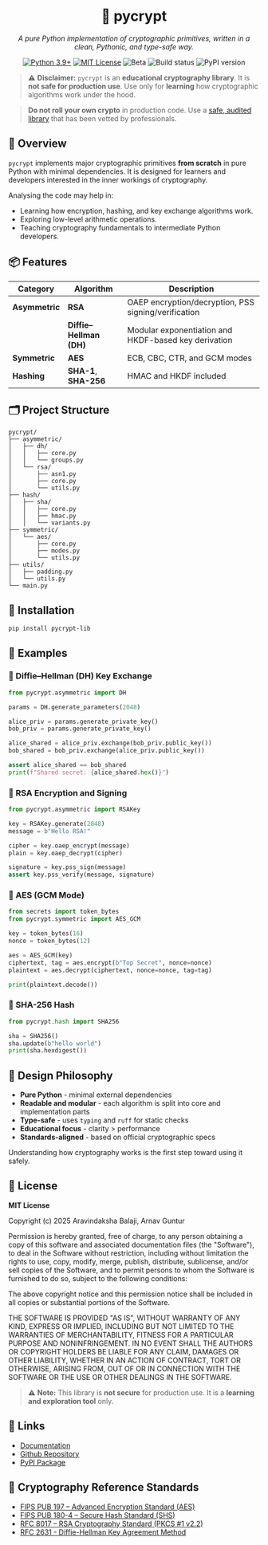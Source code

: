 <h1 align="center">🔐 pycrypt</h1>

<p align="center">
  <em>A pure Python implementation of cryptographic primitives, written in a clean, Pythonic, and type-safe way.</em>
</p>

<p align="center">
  <a href="https://www.python.org/downloads/"><img src="https://img.shields.io/badge/python-3.9%2B-blue?style=flat-square&logo=python" alt="Python 3.9+" /></a>
  <a href="https://opensource.org/licenses/MIT"><img src="https://img.shields.io/badge/License-MIT-green.svg?style=flat-square" alt="MIT License" /></a>
  <img src="https://img.shields.io/badge/status-beta-orange?style=flat-square" alt="Beta" />
  <img href="https://github.com/WallWarm/pycrypt-lib" src="https://img.shields.io/github/actions/workflow/status/WallWarm/pycrypt-lib/.github/workflows/python-package.yml?label=tests&style=flat-square" alt="Build status" />
  <img src="https://img.shields.io/pypi/v/pycrypt-lib.svg" href="https://pypi.org/project/pycrypt-lib" alt="PyPI version"
</p>

> ⚠️ **Disclaimer:**
> `pycrypt` is an **educational cryptography library**.
> It is **not safe for production use**.
> Use only for **learning** how cryptographic algorithms work under the hood.

> **Do not roll your own crypto** in production code. Use a [safe, audited library](https://pypi.org/project/cryptography/) that has been vetted by professionals.

## 📜 Overview

`pycrypt` implements major cryptographic primitives **from scratch** in pure Python
with minimal dependencies. It is designed for learners and developers interested
in the inner workings of cryptography.

Analysing the code may help in:

- Learning how encryption, hashing, and key exchange algorithms work.
- Exploring low-level arithmetic operations.
- Teaching cryptography fundamentals to intermediate Python developers.



## 📦 Features

| Category       | Algorithm               | Description                                          |
| -------------- | ----------------------- | ---------------------------------------------------- |
| **Asymmetric** | **RSA**                 | OAEP encryption/decryption, PSS signing/verification |
|                | **Diffie–Hellman (DH)** | Modular exponentiation and HKDF-based key derivation |
| **Symmetric**  | **AES**                 | ECB, CBC, CTR, and GCM modes                         |
| **Hashing**    | **SHA-1**, **SHA-256**  | HMAC and HKDF included                               |

## 🗂️ Project Structure

```
pycrypt/
├── asymmetric/
│   ├── dh/
│   │   ├── core.py
│   │   └── groups.py
│   └── rsa/
│       ├── asn1.py
│       ├── core.py
│       └── utils.py
├── hash/
│   ├── sha/
│   │   ├── core.py
│   │   ├── hmac.py
│   │   └── variants.py
├── symmetric/
│   └── aes/
│       ├── core.py
│       ├── modes.py
│       └── utils.py
├── utils/
│   ├── padding.py
│   └── utils.py
└── main.py
```

## 🚀 Installation

```bash
pip install pycrypt-lib
```

## 🧩 Examples

### 🔸 Diffie–Hellman (DH) Key Exchange

```python
from pycrypt.asymmetric import DH

params = DH.generate_parameters(2048)

alice_priv = params.generate_private_key()
bob_priv = params.generate_private_key()

alice_shared = alice_priv.exchange(bob_priv.public_key())
bob_shared = bob_priv.exchange(alice_priv.public_key())

assert alice_shared == bob_shared
print(f"Shared secret: {alice_shared.hex()}")
```

### 🔸 RSA Encryption and Signing

```python
from pycrypt.asymmetric import RSAKey

key = RSAKey.generate(2048)
message = b"Hello RSA!"

cipher = key.oaep_encrypt(message)
plain = key.oaep_decrypt(cipher)

signature = key.pss_sign(message)
assert key.pss_verify(message, signature)
```

### 🔸 AES (GCM Mode)

```python
from secrets import token_bytes
from pycrypt.symmetric import AES_GCM

key = token_bytes(16)
nonce = token_bytes(12)

aes = AES_GCM(key)
ciphertext, tag = aes.encrypt(b"Top Secret", nonce=nonce)
plaintext = aes.decrypt(ciphertext, nonce=nonce, tag=tag)

print(plaintext.decode())
```

### 🔸 SHA-256 Hash

```python
from pycrypt.hash import SHA256

sha = SHA256()
sha.update(b"hello world")
print(sha.hexdigest())
```

## 🧠 Design Philosophy

- **Pure Python** - minimal external dependencies
- **Readable and modular** - each algorithm is split into core and implementation parts
- **Type-safe** - uses `typing` and `ruff` for static checks
- **Educational focus** - clarity > performance
- **Standards-aligned** - based on official cryptographic specs

Understanding how cryptography works is the first step toward using it safely.

## 🪪 License

**MIT License**

Copyright (c) 2025 Aravindaksha Balaji, Arnav Guntur

Permission is hereby granted, free of charge, to any person obtaining a copy
of this software and associated documentation files (the "Software"), to deal
in the Software without restriction, including without limitation the rights
to use, copy, modify, merge, publish, distribute, sublicense, and/or sell
copies of the Software, and to permit persons to whom the Software is
furnished to do so, subject to the following conditions:

The above copyright notice and this permission notice shall be included in all
copies or substantial portions of the Software.

THE SOFTWARE IS PROVIDED "AS IS", WITHOUT WARRANTY OF ANY KIND, EXPRESS OR
IMPLIED, INCLUDING BUT NOT LIMITED TO THE WARRANTIES OF MERCHANTABILITY,
FITNESS FOR A PARTICULAR PURPOSE AND NONINFRINGEMENT. IN NO EVENT SHALL THE
AUTHORS OR COPYRIGHT HOLDERS BE LIABLE FOR ANY CLAIM, DAMAGES OR OTHER
LIABILITY, WHETHER IN AN ACTION OF CONTRACT, TORT OR OTHERWISE, ARISING FROM,
OUT OF OR IN CONNECTION WITH THE SOFTWARE OR THE USE OR OTHER DEALINGS IN THE
SOFTWARE.

> ⚠️ **Note:**
> This library is **not secure** for production use.
> It is a **learning and exploration tool** only.

## 🔗 Links
- [Documentation](https://pycrypt-lib.readthedocs.io/en/latest/)
- [Github Repository](https://github.com/WallWarm/pycrypt-lib)
- [PyPI Package](https://pypi.org/project/pycrypt-lib/)

## 🌟 Cryptography Reference Standards

- [FIPS PUB 197 – Advanced Encryption Standard (AES)](https://nvlpubs.nist.gov/nistpubs/FIPS/NIST.FIPS.197-upd1.pdf)
- [FIPS PUB 180-4 – Secure Hash Standard (SHS)](https://nvlpubs.nist.gov/nistpubs/FIPS/NIST.FIPS.180-4.pdf)
- [RFC 8017 – RSA Cryptography Standard (PKCS #1 v2.2)](https://www.rfc-editor.org/rfc/rfc8017)
- [RFC 2631 - Diffie-Hellman Key Agreement Method](https://www.rfc-editor.org/rfc/rfc2631)
